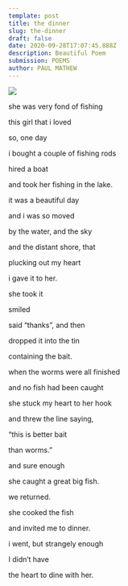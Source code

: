```yaml
---
template: post
title: the dinner
slug: the-dinner
draft: false
date: 2020-09-28T17:07:45.888Z
description: Beautiful Poem
submission: POEMS
author: PAUL MATHEW
---
```

![](/media/edgar-castrejon-s6brlkxy7e0-unsplash.jpg)

she was very fond of fishing

this girl that i loved

so, one day

i bought a couple of fishing rods

hired a boat

and took her fishing in the lake.

it was a beautiful day

and i was so moved

by the water, and the sky

and the distant shore, that

plucking out my heart

i gave it to her.

she took it

smiled

said “thanks”, and then

dropped it into the tin

containing the bait.

when the worms were all finished

and no fish had been caught

she stuck my heart to her hook

and threw the line saying,

“this is better bait

than worms.”

and sure enough

she caught a great big fish.

we returned.

she cooked the fish

and invited me to dinner.

i went, but strangely enough

I didn’t have

the heart to dine with her.

<!--EndFragment-->